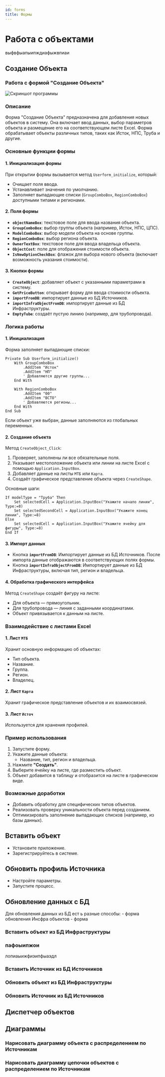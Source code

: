 ```yaml
---
id: forms
title: Формы
---
```

# Работа с объектами

выфвфыапыипждиафыжвпиаи

## Создание Объекта

### Работа с формой "Создание Объекта"
![Скриншот программы](./img/createObjForm.png "Скриншот программы")
### Описание

Форма "Создание Объекта" предназначена для добавления новых объектов в систему. Она включает ввод данных, выбор параметров объекта и размещение его на соответствующем листе Excel. Форма обрабатывает объекты различных типов, таких как Исток, НПС, Труба и другие.

### Основные функции формы

#### 1. Инициализация формы

При открытии формы вызывается метод `Userform_initialize`, который:

- Очищает поля ввода.
- Устанавливает значения по умолчанию.
- Заполняет выпадающие списки (`GroupComboBox`, `RegionComboBox`) доступными типами и регионами.

#### 2. Поля формы

- **`objectNameBox`**: текстовое поле для ввода названия объекта.
- **`GroupComboBox`**: выбор группы объекта (например, Исток, НПС, ЦПС).
- **`ModelComboBox`**: выбор модели объекта на основе группы.
- **`RegionComboBox`**: выбор региона объекта.
- **`OwnerTextBox`**: текстовое поле для ввода владельца объекта.
- **`ObjectCost`**: поле для отображения стоимости объекта.
- **`IsNewOptionCheckBox`**: флажок для выбора нового объекта (включает возможность указания стоимости).

#### 3. Кнопки формы

- **`CreateObject`**: добавляет объект с указанными параметрами в систему.
- **`GetPriceButton`**: открывает форму для ввода стоимости объекта.
- **`importFromDB`**: импортирует данные из БД Источников.
- **`importInfraObjectFromDB`**: импортирует данные из БД Инфраструктуры.
- **`EmptyTube`**: создаёт пустую линию (например, для трубопровода).

### Логика работы

#### 1. Инициализация

Форма заполняет выпадающие списки:

```vba
Private Sub Userform_initialize()
    With GroupComboBox
        .AddItem "Исток"
        .AddItem "НП"
        ' Добавляются другие группы...
    End With

    With RegionComboBox
        .AddItem "00"
        .AddItem "ВСТО"
        ' Добавляются регионы...
    End With
End Sub
```

Если объект уже выбран, данные заполняются из глобальных переменных.

#### 2. Создание объекта

Метод `CreateObject_Click`:

1. Проверяет, заполнены ли все обязательные поля.
2. Указывает местоположение объекта или линии на листе Excel с помощью `Application.InputBox`.
3. Добавляет данные на листы `МТБ` или `Карта`.
4. Создаёт графическое представление объекта через `CreateShape`.

Основные шаги:

```vba
If modelType = "Труба" Then
    Set selectedCell = Application.InputBox("Укажите начало линии", Type:=8)
    Set selectedSecondCell = Application.InputBox("Укажите конец линии", Type:=8)
Else
    Set selectedCell = Application.InputBox("Укажите ячейку для фигуры", Type:=8)
End If
```

#### 3. Импорт данных

- Кнопка **`importFromDB`**: Импортирует данные из БД Источников. После импорта данные отображаются в соответствующих полях формы.
- Кнопка **`importInfraObjectFromDB`**: Импортирует данные из БД Инфраструктуры, включая тип, регион и владельца.

#### 4. Обработка графического интерфейса

Метод `CreateShape` создаёт фигуру на листе:

- Для объекта — прямоугольник.
- Для трубопровода — линия с заданными координатами.
- Объект привязывается к данным на листе.

### Взаимодействие с листами Excel

#### 1. Лист `МТБ`

Хранит основную информацию об объектах:

- Тип объекта.
- Название.
- Группа.
- Регион.
- Владелец.

#### 2. Лист `Карта`

Хранит графическое представление объектов и их взаимосвязей.

#### 3. Лист `Источ`

Используется для хранения профилей.

### Пример использования

1. Запустите форму.
2. Укажите данные объекта:
   - Название, тип, регион и владельца.
3. Нажмите **"Создать"**.
4. Выберите ячейку на листе, где разместить объект.
5. Объект добавится в таблицу и отобразится на листе в графическом виде.

### Возможные доработки

- Добавить обработку для специфических типов объектов.
- Реализовать проверку уникальности объекта перед созданием.
- Оптимизировать заполнение выпадающих списков (например, из базы данных).



## Вставить объект

- Установите приложение.
- Зарегистрируйтесь в системе.

## Обновить профиль Источника

- Настройте параметры.
- Запустите процесс.

## Обновление данных с БД
 Для обновления данных из БД ест ь разные способы:
    - форма обновления Инсфра объектов
    - форма 
### Вставить объект из БД Инфраструктуры

### пафоыипжои

лопиаыижфиэипфыаэдл

### Вставить Источник из БД Источников

### Обновить объект из БД Инфраструктуры

### Обновить Источник из БД Источников

## Диспетчер объектов

## Диаграммы

### Нарисовать диаграмму объекта с распределением по Источникам

### Нарисовать диаграмму цепочки объектов с распределением по Источникам
